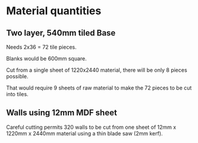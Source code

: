 # Material quantities

## Two layer, 540mm tiled Base

Needs 2x36 = 72 tile pieces.

Blanks would be 600mm square.

Cut from a single sheet of 1220x2440 material, there will be only 8 pieces possible.

That would require 9 sheets of raw material to make the 72 pieces to be cut into tiles.


## Walls using 12mm MDF sheet

Careful cutting permits 320 walls to be cut from one sheet of 12mm x 1220mm x 2440mm material using a thin blade saw (2mm kerf).







